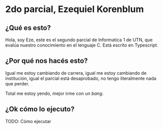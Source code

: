 # 2do parcial, Ezequiel Korenblum

## ¿Qué es esto?

Hola, soy Eze, este es el segundo parcial de Informatica 1 de UTN, que evalúa nuestro conocimiento en el lenguaje C. Está escrito en Typescript.

## ¿Por qué nos hacés esto?

Igual me estoy cambiando de carrera, igual me estoy cambiando de institución, igual el parcial está desaprobado, no tengo literalmente nada que perder.

Total me estoy yendo, mejor irme con un *bang*.

## ¿Ok cómo lo ejecuto?

TODO: Cómo ejecutar
